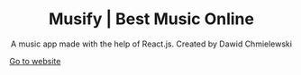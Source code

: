 <h1 align="center">
   Musify | Best Music Online
</h1>

<div align="center">
    A music app made with the help of React.js.
    Created by Dawid Chmielewski
</div>

<a href="https://dawid.vercel.app/" type="_blank">Go to website</a>
